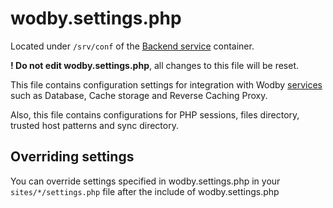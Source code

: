 # wodby.settings.php

Located under `/srv/conf` of the [Backend service](../../infrastructure/drupal/README.md) container.

**! Do not edit wodby.settings.php**, all changes to this file will be reset.

This file contains configuration settings for integration with Wodby [services](README.md) such as Database, Cache storage and Reverse Caching Proxy. 

Also, this file contains configurations for PHP sessions, files directory, trusted host patterns and sync directory.  

## Overriding settings

You can override settings specified in wodby.settings.php in your `sites/*/settings.php` file after the include of wodby.settings.php 
